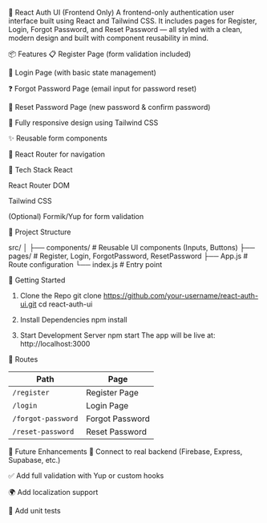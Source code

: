 🔐 React Auth UI (Frontend Only)
A frontend-only authentication user interface built using React and Tailwind CSS. It includes pages for Register, Login, Forgot Password, and Reset Password — all styled with a clean, modern design and built with component reusability in mind.

📦 Features
📋 Register Page (form validation included)

🔐 Login Page (with basic state management)

❓ Forgot Password Page (email input for password reset)

🔁 Reset Password Page (new password & confirm password)

🌈 Fully responsive design using Tailwind CSS

✨ Reusable form components

🚦 React Router for navigation

🔧 Tech Stack
React

React Router DOM

Tailwind CSS

(Optional) Formik/Yup for form validation

📁 Project Structure

src/
│
├── components/        # Reusable UI components (Inputs, Buttons)
├── pages/             # Register, Login, ForgotPassword, ResetPassword
├── App.js             # Route configuration
└── index.js           # Entry point

🚀 Getting Started
1. Clone the Repo
git clone https://github.com/your-username/react-auth-ui.git
cd react-auth-ui

2. Install Dependencies
npm install

3. Start Development Server
npm start
The app will be live at: http://localhost:3000

🧭 Routes

| Path               | Page            |
| ------------------ | --------------- |
| `/register`        | Register Page   |
| `/login`           | Login Page      |
| `/forgot-password` | Forgot Password |
| `/reset-password`  | Reset Password  |

📌 Future Enhancements
🔐 Connect to real backend (Firebase, Express, Supabase, etc.)

✅ Add full validation with Yup or custom hooks

🌍 Add localization support

🧪 Add unit tests


